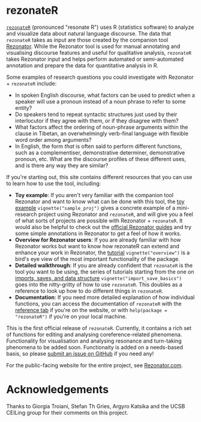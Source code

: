 # rezonateR

[`rezonateR`](rezonators.github.io/rezonateR/) (pronounced "resonate R") uses R (statistics software) to analyze and visualize data about natural language discourse. The data that `rezonateR` takes as input are those created by the companion tool [Rezonator](https://github.com/johnwdubois/rezonator). While the Rezonator tool is used for manual annotating and visualising discourse features and useful for qualitative analysis, `rezonateR` takes Rezonator input and helps perform automated or semi-automated annotation and prepare the data for quantitative analysis in R.

Some examples of research questions you could investigate with Rezonator + `rezonateR` include:

-   In spoken English discourse, what factors can be used to predict when a speaker will use a pronoun instead of a noun phrase to refer to some entity?
-   Do speakers tend to repeat syntactic structures just used by their interlocutor if they agree with them, or if they disagree with them?
-   What factors affect the ordering of noun-phrase arguments within the clause in Tibetan, an overwhelmingly verb-final language with flexible word order among arguments?
-   In English, the form *that* is often said to perform different functions, such as a complementiser, demonstrative determiner, demonstrative pronoun, etc. What are the discourse profiles of these different uses, and is there any way they are similar?

If you're starting out, this site contains different resources that you can use to learn how to use the tool, including:

-   **Toy example**: If you aren't very familiar with the companion tool Rezonator and want to know what can be done with this tool, the [toy example](https://rezonators.github.io/rezonateR/articles/sample_proj.html) `vignette("sample_proj")` gives a concrete example of a mini-research project using Rezonator and `rezonateR`, and will give you a feel of what sorts of projects are possible with Rezonator + `rezonateR`. It would also be helpful to check out the [official Rezonator guides](https://rezonator.com/guide/) and try some simple annotations in Rezonator to get a feel of how it works.
-   **Overview for Rezonator users**: If you are already familiar with how Rezonator works but want to know how rezonateR can extend and enhance your work in Rezonator, the [tutorial](https://rezonators.github.io/rezonateR/articles/import_save_basics.html) `vignette("overview")` is a bird's eye view of the most important functionality of the package.
-   **Detailed walkthrough**: If you are already confident that `rezonateR` is the tool you want to be using, the series of tutorials starting from the one on [imports, saves, and data structure](https://rezonators.github.io/rezonateR/articles/import_save_basics.html) `vignette("import_save_basics")` goes into the nitty-gritty of how to use `rezonateR`. This doubles as a reference to look up how to do different things in `rezonateR`.
-   **Documentation**: If you need more detailed explanation of how individual functions, you can access the documentation of `rezonateR` with the [reference tab](https://rezonators.github.io/rezonateR/reference/index.html) if you're on the website, or with `help(package = "rezonateR")` if you're on your local machine.

This is the first official release of `rezonateR`. Currently, it contains a rich set of functions for editing and analysing coreference-related phenomena. Functionality for visualisation and analysing resonance and turn-taking phenomena to be added soon. Functionaity is added on a needs-based basis, so please [submit an issue on GitHub](https://github.com/rezonators/rezonateR/issues) if you need any!

For the public-facing website for the entire project, see [Rezonator.com](https://rezonator.com/).

# Acknowledgements

Thanks to Giorgia Troiani, Stefan Th Gries, Argyro Katsika and the UCSB CEILing group for their comments on this project.
